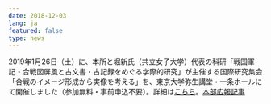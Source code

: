 ```yaml
---
date: 2018-12-03
lang: ja
featured: false
type: news
---
```

2019年1月26日（土）に、本所と堀新氏（共立女子大学）代表の科研「戦国軍記・合戦図屏風と古文書・古記録をめぐる学際的研究」が主催する国際研究集会「合戦のイメージ形成から実像を考える」を、東京大学弥生講堂・一条ホールにて開催しました（参加無料・事前申込不要）。詳細は<a href="/news/2018/20190126sympo.pdf " target="_blank">こちら</a>。<a href="https://www.u-tokyo.ac.jp/focus/ja/articles/z0206_00001.html" target="_blank">本部広報記事</a>
